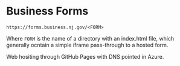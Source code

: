 # Business Forms

`https://forms.business.nj.gov/<FORM>`

Where `FORM` is the name of a directory with an index.html file, which generally ocntain a simple iframe pass-through to a hosted form.

Web hositing through GitHub Pages with DNS pointed in Azure.
